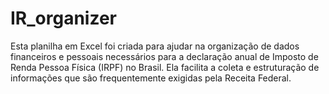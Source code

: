 # IR_organizer
Esta planilha em Excel foi criada para ajudar na organização de dados financeiros e pessoais necessários para a declaração anual de Imposto de Renda Pessoa Física (IRPF) no Brasil. Ela facilita a coleta e estruturação de informações que são frequentemente exigidas pela Receita Federal.
